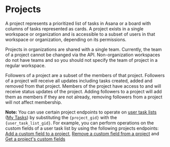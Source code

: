 # Projects

A project represents a prioritized list of tasks in Asana or a board with columns of tasks represented as cards. A project exists in a single workspace or organization and is accessible to a subset of users in that workspace or organization, depending on its permissions.

Projects in organizations are shared with a single team. Currently, the team of a project cannot be changed via the API. Non-organization workspaces do not have teams and so you should not specify the team of project in a regular workspace.

Followers of a project are a subset of the members of that project. Followers of a project will receive all updates including tasks created, added and removed from that project. Members of the project have access to and will receive status updates of the project. Adding followers to a project will add them as members if they are not already, removing followers from a project will not affect membership.

**Note:** You can use certain project endpoints to operate on [user task lists](/reference/user-task-lists) ([My Tasks](https://asana.com/guide/help/fundamentals/my-tasks)) by substituting the `{project_gid}` with the `{user_task_list_gid}`. For example, you can perform operations on the custom fields of a user task list by using the following projects endpoints: [Add a custom field to a project](/reference/addcustomfieldsettingforproject), [Remove a custom field from a project](/reference/removecustomfieldsettingforproject) and [Get a project's custom fields](/reference/getcustomfieldsettingsforproject)